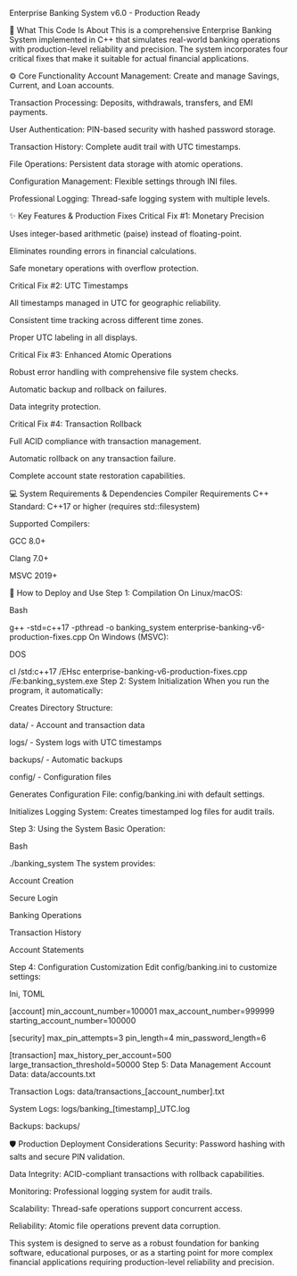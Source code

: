 Enterprise Banking System v6.0 - Production Ready

🏦 What This Code Is About
This is a comprehensive Enterprise Banking System implemented in C++ that simulates real-world banking operations with production-level reliability and precision. The system incorporates four critical fixes that make it suitable for actual financial applications.

⚙️ Core Functionality
Account Management: Create and manage Savings, Current, and Loan accounts.

Transaction Processing: Deposits, withdrawals, transfers, and EMI payments.

User Authentication: PIN-based security with hashed password storage.

Transaction History: Complete audit trail with UTC timestamps.

File Operations: Persistent data storage with atomic operations.

Configuration Management: Flexible settings through INI files.

Professional Logging: Thread-safe logging system with multiple levels.

✨ Key Features & Production Fixes
Critical Fix #1: Monetary Precision

Uses integer-based arithmetic (paise) instead of floating-point.

Eliminates rounding errors in financial calculations.

Safe monetary operations with overflow protection.

Critical Fix #2: UTC Timestamps

All timestamps managed in UTC for geographic reliability.

Consistent time tracking across different time zones.

Proper UTC labeling in all displays.

Critical Fix #3: Enhanced Atomic Operations

Robust error handling with comprehensive file system checks.

Automatic backup and rollback on failures.

Data integrity protection.

Critical Fix #4: Transaction Rollback

Full ACID compliance with transaction management.

Automatic rollback on any transaction failure.

Complete account state restoration capabilities.

💻 System Requirements & Dependencies
Compiler Requirements
C++ Standard: C++17 or higher (requires std::filesystem)

Supported Compilers:

GCC 8.0+

Clang 7.0+

MSVC 2019+

🚀 How to Deploy and Use
Step 1: Compilation
On Linux/macOS:

Bash

g++ -std=c++17 -pthread -o banking_system enterprise-banking-v6-production-fixes.cpp
On Windows (MSVC):

DOS

cl /std:c++17 /EHsc enterprise-banking-v6-production-fixes.cpp /Fe:banking_system.exe
Step 2: System Initialization
When you run the program, it automatically:

Creates Directory Structure:

data/ - Account and transaction data

logs/ - System logs with UTC timestamps

backups/ - Automatic backups

config/ - Configuration files

Generates Configuration File: config/banking.ini with default settings.

Initializes Logging System: Creates timestamped log files for audit trails.

Step 3: Using the System
Basic Operation:

Bash

./banking_system
The system provides:

Account Creation

Secure Login

Banking Operations

Transaction History

Account Statements

Step 4: Configuration Customization
Edit config/banking.ini to customize settings:

Ini, TOML

[account]
min_account_number=100001
max_account_number=999999
starting_account_number=100000

[security]
max_pin_attempts=3
pin_length=4
min_password_length=6

[transaction]
max_history_per_account=500
large_transaction_threshold=50000
Step 5: Data Management
Account Data: data/accounts.txt

Transaction Logs: data/transactions_[account_number].txt

System Logs: logs/banking_[timestamp]_UTC.log

Backups: backups/

🛡️ Production Deployment Considerations
Security: Password hashing with salts and secure PIN validation.

Data Integrity: ACID-compliant transactions with rollback capabilities.

Monitoring: Professional logging system for audit trails.

Scalability: Thread-safe operations support concurrent access.

Reliability: Atomic file operations prevent data corruption.

This system is designed to serve as a robust foundation for banking software, educational purposes, or as a starting point for more complex financial applications requiring production-level reliability and precision.
